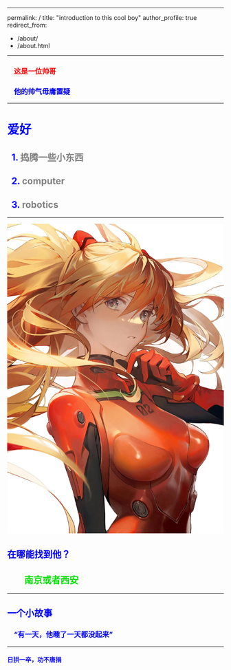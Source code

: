 ---
permalink: /
title: "introduction to this cool boy"
author_profile: true
redirect_from: 
  - /about/
  - /about.html
----------------------

### <font color="red">&nbsp;&nbsp;&nbsp;&nbsp;这是一位帅哥
### <font color="blue">&nbsp;&nbsp;&nbsp;&nbsp;他的帅气毋庸置疑
-----


# 爱好
## &nbsp;&nbsp;1. <font color="grey">捣腾一些小东西</font>

## &nbsp;&nbsp;2. <font color="grey">computer</font>

## &nbsp;&nbsp;3. <font color="grey">robotics</font>

---------------------------------------
<p align="center">
  <img src="/images/eva_2.png" alt="明日香" />
</p>

## 在哪能找到他？

## &nbsp;&nbsp;&nbsp;&nbsp;&nbsp;&nbsp;&nbsp;&nbsp;<font color="grenn">南京或者西安</font>


-----
## 一个小故事
### &nbsp;&nbsp;&nbsp;&nbsp;“有一天，他睡了一天都没起来”
-------
#### 日拱一卒，功不唐捐
